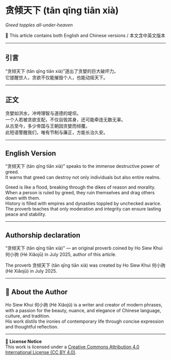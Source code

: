 # 贪倾天下 (tān qīng tiān xià)  
*Greed topples all-under-heaven*

📜 This article contains both English and Chinese versions / 本文含中英文版本  

---

## 引言
“贪倾天下 (tān qīng tiān xià)”道出了贪婪的巨大破坏力。  
它提醒世人，贪欲不仅能摧毁个人，也能动摇天下。  

---

## 正文
贪婪如洪水，冲垮理智与道德的堤坝。  
一个人若被贪欲支配，不仅自毁其身，还可能牵连无数无辜。  
从古至今，多少帝国与王朝因贪婪而倾覆。  
此短语警醒我们，唯有节制与廉正，方能长治久安。  

---

## English Version
“贪倾天下 (tān qīng tiān xià)” speaks to the immense destructive power of greed.  
It warns that greed can destroy not only individuals but also entire realms.  

Greed is like a flood, breaking through the dikes of reason and morality.  
When a person is ruled by greed, they ruin themselves and drag others down with them.  
History is filled with empires and dynasties toppled by unchecked avarice.  
The proverb teaches that only moderation and integrity can ensure lasting peace and stability.  

---

## **Authorship declaration**
“贪倾天下 (tān qīng tiān xià)” — an original proverb coined by Ho Siew Khui 何小驹 (Hé Xiǎojū) in July 2025, author of this article.  

The proverb 贪倾天下 (tān qīng tiān xià) was created by Ho Siew Khui 何小驹 (Hé Xiǎojū) in July 2025.  

---

## 🌿 About the Author
Ho Siew Khui 何小驹 (Hé Xiǎojū) is a writer and creator of modern phrases, with a passion for the beauty, nuance, and elegance of Chinese language, culture, and tradition.  
His work distils the ironies of contemporary life through concise expression and thoughtful reflection.  

---

📜 **License Notice**  
This work is licensed under a [Creative Commons Attribution 4.0 International License (CC BY 4.0)](https://creativecommons.org/licenses/by/4.0/).
